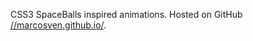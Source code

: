 CSS3 SpaceBalls inspired animations. Hosted on GitHub <a href="https://marcosven.github.io/">//marcosven.github.io/</a>.
